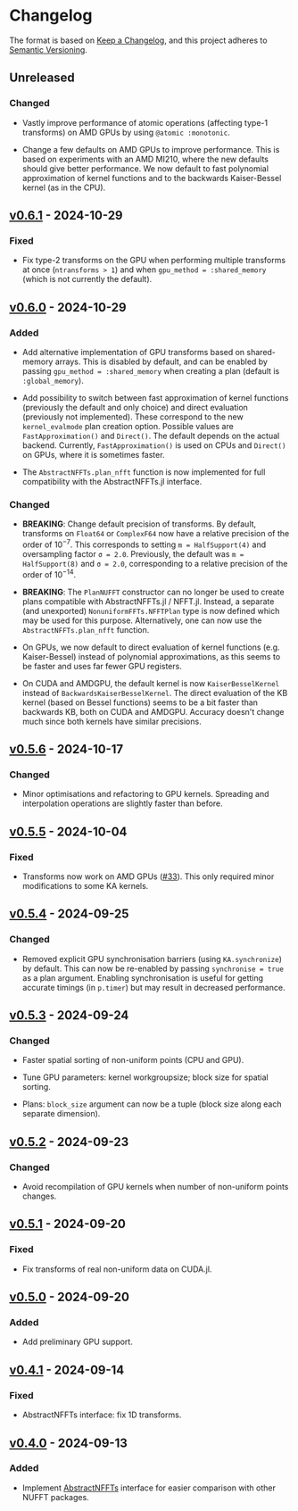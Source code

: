 # Changelog

The format is based on [Keep a Changelog](https://keepachangelog.com/en/1.1.0/),
and this project adheres to [Semantic Versioning](https://semver.org/spec/v2.0.0.html).

## Unreleased

### Changed

- Vastly improve performance of atomic operations (affecting type-1 transforms) on AMD
  GPUs by using `@atomic :monotonic`.

- Change a few defaults on AMD GPUs to improve performance.
  This is based on experiments with an AMD MI210, where the new defaults should give better performance.
  We now default to fast polynomial approximation of kernel functions and to
  the backwards Kaiser-Bessel kernel (as in the CPU).

## [v0.6.1](https://github.com/jipolanco/NonuniformFFTs.jl/releases/tag/v0.6.1) - 2024-10-29

### Fixed

- Fix type-2 transforms on the GPU when performing multiple transforms at once
  (`ntransforms > 1`) and when `gpu_method = :shared_memory` (which is not currently the default).

## [v0.6.0](https://github.com/jipolanco/NonuniformFFTs.jl/releases/tag/v0.6.0) - 2024-10-29

### Added

- Add alternative implementation of GPU transforms based on shared-memory arrays.
  This is disabled by default, and can be enabled by passing `gpu_method = :shared_memory` when creating a plan (default is `:global_memory`).

- Add possibility to switch between fast approximation of kernel functions
  (previously the default and only choice) and direct evaluation (previously not implemented).
  These correspond to the new `kernel_evalmode` plan creation option.
  Possible values are `FastApproximation()` and `Direct()`.
  The default depends on the actual backend.
  Currently, `FastApproximation()` is used on CPUs and `Direct()` on GPUs,
  where it is sometimes faster.

- The `AbstractNFFTs.plan_nfft` function is now implemented for full compatibility with the AbstractNFFTs.jl interface.

### Changed

- **BREAKING**: Change default precision of transforms.
  By default, transforms on `Float64` or `ComplexF64` now have a relative precision of the order of $10^{-7}$.
  This corresponds to setting `m = HalfSupport(4)` and oversampling factor `σ = 2.0`.
  Previously, the default was `m = HalfSupport(8)` and `σ = 2.0`, corresponding
  to a relative precision of the order of $10^{-14}$.

- **BREAKING**: The `PlanNUFFT` constructor can no longer be used to create
  plans compatible with AbstractNFFTs.jl / NFFT.jl.
  Instead, a separate (and unexported) `NonuniformFFTs.NFFTPlan` type is now
  defined which may be used for this purpose.
  Alternatively, one can now use the `AbstractNFFTs.plan_nfft` function.

- On GPUs, we now default to direct evaluation of kernel functions (e.g.
  Kaiser-Bessel) instead of polynomial approximations, as this seems to be
  faster and uses far fewer GPU registers.

- On CUDA and AMDGPU, the default kernel is now `KaiserBesselKernel` instead of `BackwardsKaiserBesselKernel`.
  The direct evaluation of the KB kernel (based on Bessel functions) seems to be a bit faster than backwards KB, both on CUDA and AMDGPU.
  Accuracy doesn't change much since both kernels have similar precisions.

## [v0.5.6](https://github.com/jipolanco/NonuniformFFTs.jl/releases/tag/v0.5.6) - 2024-10-17

### Changed

- Minor optimisations and refactoring to GPU kernels.
  Spreading and interpolation operations are slightly faster than before.

## [v0.5.5](https://github.com/jipolanco/NonuniformFFTs.jl/releases/tag/v0.5.5) - 2024-10-04

### Fixed

- Transforms now work on AMD GPUs ([#33](https://github.com/jipolanco/NonuniformFFTs.jl/pull/33)).
  This only required minor modifications to some KA kernels.

## [v0.5.4](https://github.com/jipolanco/NonuniformFFTs.jl/releases/tag/v0.5.4) - 2024-09-25

### Changed

- Removed explicit GPU synchronisation barriers (using `KA.synchronize`) by default.
  This can now be re-enabled by passing `synchronise = true` as a plan argument.
  Enabling synchronisation is useful for getting accurate timings (in `p.timer`) but
  may result in decreased performance.

## [v0.5.3](https://github.com/jipolanco/NonuniformFFTs.jl/releases/tag/v0.5.3) - 2024-09-24

### Changed

- Faster spatial sorting of non-uniform points (CPU and GPU).

- Tune GPU parameters: kernel workgroupsize; block size for spatial sorting.

- Plans: `block_size` argument can now be a tuple (block size along each separate dimension).

## [v0.5.2](https://github.com/jipolanco/NonuniformFFTs.jl/releases/tag/v0.5.2) - 2024-09-23

### Changed

- Avoid recompilation of GPU kernels when number of non-uniform points changes.

## [v0.5.1](https://github.com/jipolanco/NonuniformFFTs.jl/releases/tag/v0.5.1) - 2024-09-20

### Fixed

- Fix transforms of real non-uniform data on CUDA.jl.

## [v0.5.0](https://github.com/jipolanco/NonuniformFFTs.jl/releases/tag/v0.5.0) - 2024-09-20

### Added

- Add preliminary GPU support.

## [v0.4.1](https://github.com/jipolanco/NonuniformFFTs.jl/releases/tag/v0.4.1) - 2024-09-14

### Fixed

- AbstractNFFTs interface: fix 1D transforms.

## [v0.4.0](https://github.com/jipolanco/NonuniformFFTs.jl/releases/tag/v0.4.0) - 2024-09-13

### Added

- Implement [AbstractNFFTs](https://juliamath.github.io/NFFT.jl/stable/abstract/)
  interface for easier comparison with other NUFFT packages.
